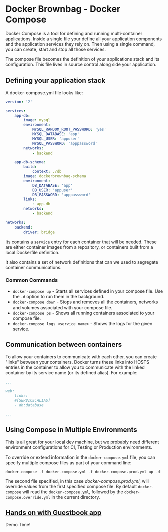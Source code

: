 # Docker Brownbag - Docker Compose
Docker Compose is a tool for defining and running multi-container applications. Inside a single file your define
all your application components and the application services they rely on. Then using a single command, you 
can create, start and stop all those services.

The compose file becomes the definition of your applications stack and its configuration. This file lives
in source control along side your application.

## Defining your application stack
A docker-compose.yml file looks like:
```yml
version: '2'

services:
    app-db:
        image: mysql
        environment: 
            MYSQL_RANDOM_ROOT_PASSWORD: 'yes'
            MYSQL_DATABASE: 'app'
            MYSQL_USER: 'appuser'
            MYSQL_PASSWORD: 'apppassword'
        networks:
            - backend

    app-db-schema:
        build:
            context: ./db
        image: dockerbrownbag-schema
        environment:
            DB_DATABASE: 'app' 
            DB_USER: 'appuser'
            DB_PASSWORD: 'apppassword'
        links:
            - app-db
        networks:
            - backend

networks:
    backend:
        driver: bridge
```
Its contains a `service` entry for each container that will be needed. These are either container images from
a repository, or containers built from a local Dockerfile definition. 

It also contains a set of network definitions that can we used to segregate container communications. 

### Common Commands
* `docker-compose up` - Starts all services defined in your compose file. Use the `-d` option to run them in the background.
* `docker-compose down` - Stops and removes all the containers, networks and volumes associated with your compose file.
* `docker-compose ps` - Shows all running containers associated to your compose file.
* `docker-compose logs <service name>` - Shows the logs for the given service.

## Communication between containers
To allow your containers to communicate with each other, you can create "links" between your containers. Docker turns these links into HOSTS entries in
the container to allow you to communicate with the linked container by its service name (or its defined alias). For example:
```yaml
...

web:
    links:
    #[SERVICE:ALIAS]
    - db:database

...
```

## Using Compose in Multiple Environments
This is all great for your local dev machine, but we probably need different environment configurations
for CI, Testing or Production environments.

To override or extend information in the `docker-compose.yml` file, you can specify multiple compose files as part of your command line:
```
docker-compose -f docker-compose.yml -f docker-compose.prod.yml up -d
```
The second file specified, in this case *docker-compose.prod.yml*, will override values from the first specified compose file.
By default `docker-compose` will read the `docker-compose.yml`, followed by the `docker-compose.override.yml` in the current directory.

## [Hands on with Guestbook app](guestbook)
Demo Time!

